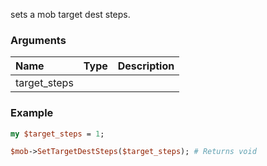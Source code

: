 sets a mob target dest steps.
### Arguments
**Name**|**Type**|**Description**
:---|:---|:---
target_steps||

### Example

```perl
my $target_steps = 1;

$mob->SetTargetDestSteps($target_steps); # Returns void
```